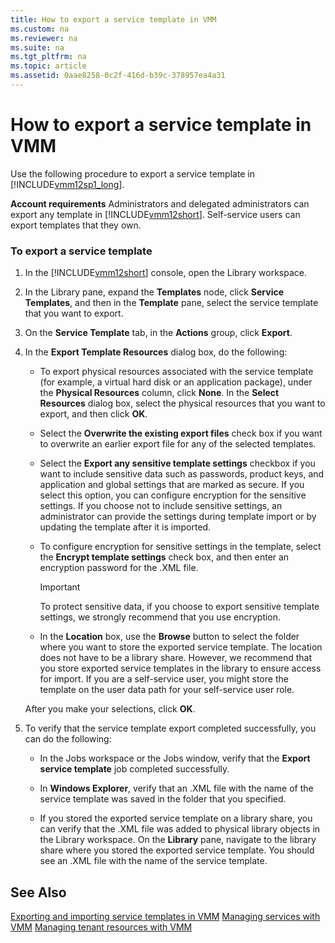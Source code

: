 ```yaml
---
title: How to export a service template in VMM
ms.custom: na
ms.reviewer: na
ms.suite: na
ms.tgt_pltfrm: na
ms.topic: article
ms.assetid: 0aae8258-0c2f-416d-b39c-378957ea4a31
---
```

# How to export a service template in VMM
Use the following procedure to export a service template in [!INCLUDE[vmm12sp1_long](../Token/vmm12sp1_long_md.md)].

**Account requirements** Administrators and delegated administrators can export any template in [!INCLUDE[vmm12short](../Token/vmm12short_md.md)]. Self\-service users can export templates that they own.

### To export a service template

1.  In the [!INCLUDE[vmm12short](../Token/vmm12short_md.md)] console, open the Library workspace.

2.  In the Library pane, expand the **Templates** node, click **Service Templates**, and then in the **Template** pane, select the service template that you want to export.

3.  On the **Service Template** tab, in the **Actions** group, click **Export**.

4.  In the **Export Template Resources** dialog box, do the following:

    -   To export physical resources associated with the service template \(for example, a virtual hard disk or an application package\), under the **Physical Resources** column, click **None**. In the **Select Resources** dialog box, select the physical resources that you want to export, and then click **OK**.

    -   Select the **Overwrite the existing export files** check box if you want to overwrite an earlier export file for any of the selected templates.

    -   Select the **Export any sensitive template settings** checkbox if you want to include sensitive data such as passwords, product keys, and application and global settings that are marked as secure. If you select this option, you can configure encryption for the sensitive settings. If you choose not to include sensitive settings, an administrator can provide the settings during template import or by updating the template after it is imported.

    -   To configure encryption for sensitive settings in the template, select the **Encrypt template settings** check box, and then enter an encryption password for the .XML file.

        > [!IMPORTANT]
        > To protect sensitive data, if you choose to export sensitive template settings, we strongly recommend that you use encryption.

    -   In the **Location** box, use the **Browse** button to select the folder where you want to store the exported service template. The location does not have to be a library share. However, we recommend that you store exported service templates in the library to ensure access for import. If you are a self\-service user, you might store the template on the user data path for your self\-service user role.

    After you make your selections, click **OK**.

5.  To verify that the service template export completed successfully, you can do the following:

    -   In the Jobs workspace or the Jobs window, verify that the **Export service template** job completed successfully.

    -   In **Windows Explorer**, verify that an .XML file with the name of the service template was saved in the folder that you specified.

    -   If you stored the exported service template on a library share, you can verify that the .XML file was added to physical library objects in the Library workspace. On the **Library** pane, navigate to the library share where you stored the exported service template. You should see an .XML file with the name of the service template.

## See Also
[Exporting and importing service templates in VMM](../Topic/Exporting-and-importing-service-templates-in-VMM.md)
[Managing services with VMM](../Topic/Managing-services-with-VMM.md)
[Managing tenant resources with VMM](../Topic/Managing-tenant-resources-with-VMM.md)

